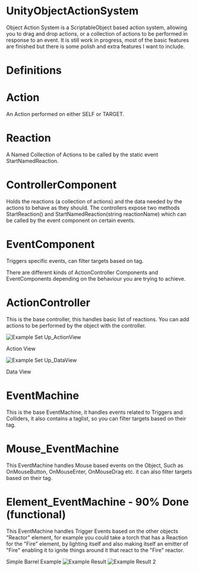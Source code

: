 # UnityObjectActionSystem

Object Action System is a ScriptableObject based action system, allowing you to drag and drop actions, or a collection of actions to be performed in response to an event.
It is still work in progress, most of the basic features are finished but there is some polish and extra features I want to include.

# Definitions 
# Action
An Action performed on either SELF or TARGET.
# Reaction
A Named Collection of Actions to be called by the static event StartNamedReaction.
# ControllerComponent
Holds the reactions (a collection of actions) and the data needed by the actions to behave as they should. The controllers expose two methods StartReaction() and StartNamedReaction(string reactionName) which can be called by the event component on certain events.
# EventComponent
Triggers specific events, can filter targets based on tag.

There are different kinds of ActionController Components and EventComponents depending on the behaviour you are trying to achieve.

# ActionController
This is the base controller, this handles basic list of reactions. You can add actions to be performed by the object with the controller.

![Example Set Up_ActionView](https://i.imgur.com/HdQjsaE.png)

Action View


![Example Set Up_DataView](https://i.imgur.com/SvjzcxJ.png)

Data View


# EventMachine
This is the base EventMachine, it handles events related to Triggers and Colliders, it also contains a taglist, so you can filter targets based on their tag.

# Mouse_EventMachine
This EventMachine handles Mouse based events on the Object, Such as OnMouseButton, OnMouseEnter, OnMouseDrag etc. it can also filter targets based on their tag.

# Element_EventMachine - 90% Done (functional)
This EventMachine handles Trigger Events based on the other objects "Reactor" element, for example you could take a torch that has a Reaction for the "Fire" element, by lighting itself and also making itself an emitter of "Fire" enabling it to ignite things around it that react to the "Fire" reactor.

Simple Barrel Example
![Example Result](https://i.imgur.com/QeV81Vr.gif)
![Example Result 2](https://i.imgur.com/CZFuEVT.gif)
